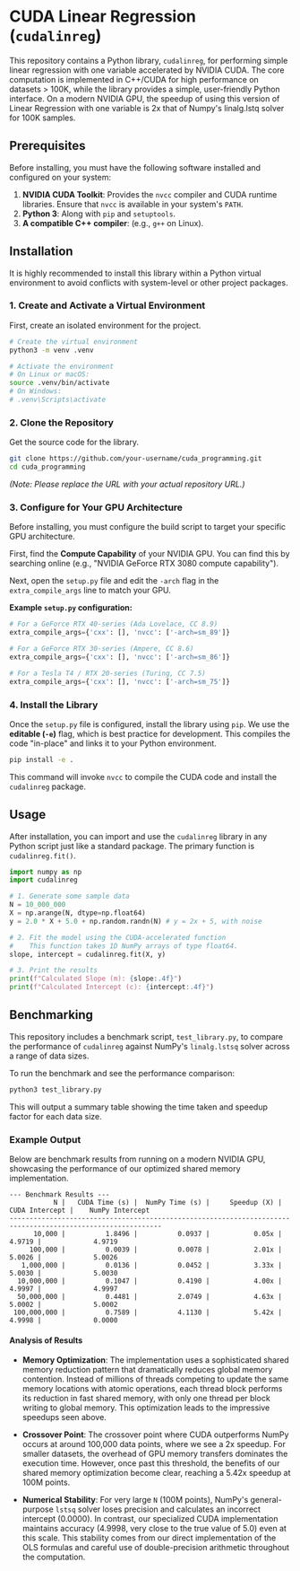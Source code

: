 # CUDA Linear Regression (`cudalinreg`)

This repository contains a Python library, `cudalinreg`, for performing simple linear regression with one variable accelerated by NVIDIA CUDA. The core computation is implemented in C++/CUDA for high performance on datasets > 100K, while the library provides a simple, user-friendly Python interface. On a modern NVIDIA GPU, the speedup of using this version of Linear Regression with one variable is 2x that of Numpy's linalg.lstq solver for 100K samples.


## Prerequisites

Before installing, you must have the following software installed and configured on your system:

1.  **NVIDIA CUDA Toolkit**: Provides the `nvcc` compiler and CUDA runtime libraries. Ensure that `nvcc` is available in your system's `PATH`.
2.  **Python 3**: Along with `pip` and `setuptools`.
3.  **A compatible C++ compiler**: (e.g., `g++` on Linux).

## Installation

It is highly recommended to install this library within a Python virtual environment to avoid conflicts with system-level or other project packages.

### 1. Create and Activate a Virtual Environment

First, create an isolated environment for the project.

```bash
# Create the virtual environment
python3 -m venv .venv

# Activate the environment
# On Linux or macOS:
source .venv/bin/activate
# On Windows:
# .venv\Scripts\activate
```

### 2. Clone the Repository

Get the source code for the library.

```bash
git clone https://github.com/your-username/cuda_programming.git
cd cuda_programming
```
*(Note: Please replace the URL with your actual repository URL.)*

### 3. Configure for Your GPU Architecture

Before installing, you must configure the build script to target your specific GPU architecture.

First, find the **Compute Capability** of your NVIDIA GPU. You can find this by searching online (e.g., "NVIDIA GeForce RTX 3080 compute capability").

Next, open the `setup.py` file and edit the `-arch` flag in the `extra_compile_args` line to match your GPU.

**Example `setup.py` configuration:**
```python
# For a GeForce RTX 40-series (Ada Lovelace, CC 8.9)
extra_compile_args={'cxx': [], 'nvcc': ['-arch=sm_89']}

# For a GeForce RTX 30-series (Ampere, CC 8.6)
extra_compile_args={'cxx': [], 'nvcc': ['-arch=sm_86']}

# For a Tesla T4 / RTX 20-series (Turing, CC 7.5)
extra_compile_args={'cxx': [], 'nvcc': ['-arch=sm_75']}
```

### 4. Install the Library

Once the `setup.py` file is configured, install the library using `pip`. We use the **editable (`-e`)** flag, which is best practice for development. This compiles the code "in-place" and links it to your Python environment.

```bash
pip install -e .
```
This command will invoke `nvcc` to compile the CUDA code and install the `cudalinreg` package.

## Usage

After installation, you can import and use the `cudalinreg` library in any Python script just like a standard package. The primary function is `cudalinreg.fit()`.

```python
import numpy as np
import cudalinreg

# 1. Generate some sample data
N = 10_000_000
X = np.arange(N, dtype=np.float64)
y = 2.0 * X + 5.0 + np.random.randn(N) # y = 2x + 5, with noise

# 2. Fit the model using the CUDA-accelerated function
#    This function takes 1D NumPy arrays of type float64.
slope, intercept = cudalinreg.fit(X, y)

# 3. Print the results
print(f"Calculated Slope (m): {slope:.4f}")
print(f"Calculated Intercept (c): {intercept:.4f}")
```

## Benchmarking

This repository includes a benchmark script, `test_library.py`, to compare the performance of `cudalinreg` against NumPy's `linalg.lstsq` solver across a range of data sizes.

To run the benchmark and see the performance comparison:
```bash
python3 test_library.py
```
This will output a summary table showing the time taken and speedup factor for each data size.

### Example Output

Below are benchmark results from running on a modern NVIDIA GPU, showcasing the performance of our optimized shared memory implementation.

```
--- Benchmark Results ---
           N |   CUDA Time (s) |  NumPy Time (s) |     Speedup (X) |     CUDA Intercept |    NumPy Intercept
------------------------------------------------------------------------------------------------------------
      10,000 |          1.8496 |          0.0937 |           0.05x |             4.9719 |             4.9719
     100,000 |          0.0039 |          0.0078 |           2.01x |             5.0026 |             5.0026
   1,000,000 |          0.0136 |          0.0452 |           3.33x |             5.0030 |             5.0030
  10,000,000 |          0.1047 |          0.4190 |           4.00x |             4.9997 |             4.9997
  50,000,000 |          0.4481 |          2.0749 |           4.63x |             5.0002 |             5.0002
 100,000,000 |          0.7589 |          4.1130 |           5.42x |             4.9998 |             0.0000
```

#### Analysis of Results

- **Memory Optimization**: The implementation uses a sophisticated shared memory reduction pattern that dramatically reduces global memory contention. Instead of millions of threads competing to update the same memory locations with atomic operations, each thread block performs its reduction in fast shared memory, with only one thread per block writing to global memory. This optimization leads to the impressive speedups seen above.

- **Crossover Point**: The crossover point where CUDA outperforms NumPy occurs at around 100,000 data points, where we see a 2x speedup. For smaller datasets, the overhead of GPU memory transfers dominates the execution time. However, once past this threshold, the benefits of our shared memory optimization become clear, reaching a 5.42x speedup at 100M points.

- **Numerical Stability**: For very large `N` (100M points), NumPy's general-purpose `lstsq` solver loses precision and calculates an incorrect intercept (0.0000). In contrast, our specialized CUDA implementation maintains accuracy (4.9998, very close to the true value of 5.0) even at this scale. This stability comes from our direct implementation of the OLS formulas and careful use of double-precision arithmetic throughout the computation.
